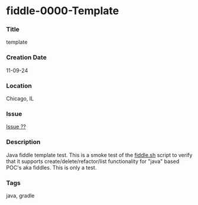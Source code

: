 fiddle-0000-Template
======

### Title

template


### Creation Date

11-09-24


### Location

Chicago, IL


### Issue

[Issue ??](https://github.com/bradyhouse/house/issues/??)


### Description

Java fiddle template test.  This is a smoke test of the [fiddle.sh](../../scripts/fiddle.sh) script to verify that
it supports create/delete/refactor/list functionality for "java" based POC's aka fiddles. This is only a test.


### Tags

java, gradle
